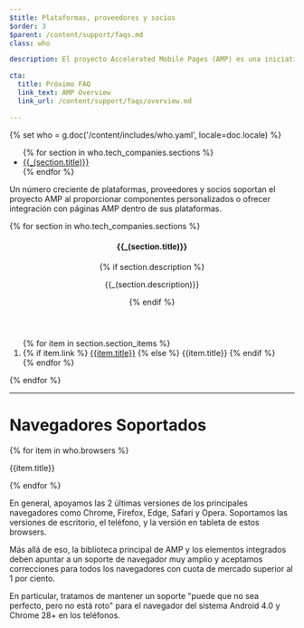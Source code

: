```yaml
---
$title: Plataformas, proveedores y socios
$order: 3
$parent: /content/support/faqs.md
class: who

description: El proyecto Accelerated Mobile Pages (AMP) es una iniciativa de código abierto que facilita a los editores crear contenido para móviles una vez y que se cargue instantáneamente en todas partes. – Accelerated Mobile Pages Project

cta:
  title: Próximo FAQ
  link_text: AMP Overview
  link_url: /content/support/faqs/overview.md

---
```

{% set who = g.doc('/content/includes/who.yaml', locale=doc.locale) %}

<div class="inline-toc">
  <ul>
    {% for section in who.tech_companies.sections %}
      <li><a href="#{{section.title|slug}}">{{_(section.title)}}</a></li>
    {% endfor %}
  </ul>
</div>

Un número creciente de plataformas, proveedores y socios soportan el proyecto AMP al proporcionar componentes personalizados o ofrecer integración con páginas AMP dentro de sus plataformas.

<div class="who-container">
  <amp-accordion disable-session-states>
  {% for section in who.tech_companies.sections %}
    <section id="{{section.title|slug}}" {% if loop.index == 1 %}expanded{% endif %}>
      <header class="accordion-header">
        <h4 class="accordion-title">{{_(section.title)}}</h4>
        {% if section.description %}<p>{{_(section.description)}}</p>{% endif %}
      </header>
      <div class="accordion-content">
        <ol class="item-container">
        {% for item in section.section_items %}
          <li class="item">
            {% if item.link %}
              <a href="{{item.link}}">{{item.title}}</a>
            {% else %}
              {{item.title}}
            {% endif %}
          </li>
        {% endfor %}
        </ol>
      </div>
    </section>
  {% endfor %}
  </amp-accordion>
</div>

<hr>

# Navegadores Soportados

<div class="browser-container">
{% for item in who.browsers %}
  <div class="browser">
    <amp-img width="75"
        height="75"
        layout="responsive"
        src="{{item.img}}"></amp-img>
    <p class="browser-title">{{item.title}}</p>
  </div>
{% endfor %}
</div>

En general, apoyamos las 2 últimas versiones de los principales navegadores como Chrome, Firefox, Edge, Safari y Opera. Soportamos las versiones de escritorio, el teléfono, y la versión en tableta de estos browsers.

Más allá de eso, la biblioteca principal de AMP y los elementos integrados deben apuntar a un soporte de navegador muy amplio y aceptamos correcciones para todos los navegadores con cuota de mercado superior al 1 por ciento.

En particular, tratamos de mantener un soporte "puede que no sea perfecto, pero no está roto" para el navegador del sistema Android 4.0 y Chrome 28+ en los teléfonos.
